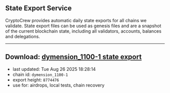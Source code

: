## State Export Service
CryptoCrew provides automatic daily state exports for all chains we validate. State export files can be used as genesis files and are a snapshot of the current blockchain state, including all validators, accounts, balances and delegations.

---
**Download: [dymension_1100-1 state export](https://dl-eu2.ccvalidators.com/SERVICE/dymension/dymension_1100-1_export_8774476.json)**
---

- last updated: Tue Aug 26 2025 18:28:14
- chain id: `dymension_1100-1`
- export height: `8774476`
- use for: airdrops, local tests, chain recovery
